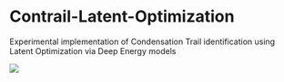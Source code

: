 # Contrail-Latent-Optimization
Experimental implementation of Condensation Trail identification using Latent Optimization via Deep Energy models 

<p>
  <img src="https://drive.google.com/file/d/1aPciIGCp-c-Vnaf-RTr933CQ224ec2S9/view" style="width: auto; height:auto;" />
</p>
